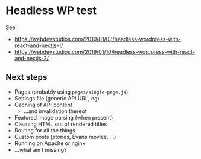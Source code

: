 # Headless WP test

See:
* https://webdevstudios.com/2019/01/03/headless-wordpress-with-react-and-nextjs-1/
* https://webdevstudios.com/2019/01/10/headless-wordpress-with-react-and-nextjs-2/

## Next steps

* Pages (probably using `pages/single-page.js`)
* Settings file (generic API URL, eg)
* Caching of API content
  * ...and invalidation thereof
* Featured image parsing (when present)
* Cleaning HTML out of rendered titles
* Routing for all the things
* Custom posts (stories, Evans movies, ...)
* Running on Apache or nginx
* ...what am I missing?